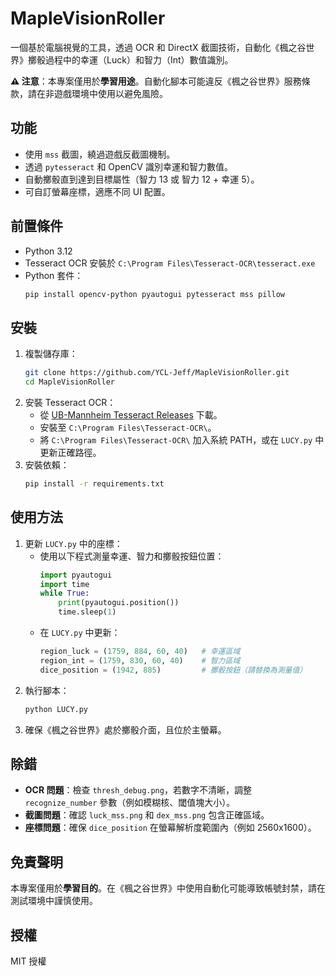 # MapleVisionRoller

一個基於電腦視覺的工具，透過 OCR 和 DirectX 截圖技術，自動化《楓之谷世界》擲骰過程中的幸運（Luck）和智力（Int）數值識別。

**⚠️ 注意**：本專案僅用於**學習用途**。自動化腳本可能違反《楓之谷世界》服務條款，請在非遊戲環境中使用以避免風險。

## 功能
- 使用 `mss` 截圖，繞過遊戲反截圖機制。
- 透過 `pytesseract` 和 OpenCV 識別幸運和智力數值。
- 自動擲骰直到達到目標屬性（智力 13 或 智力 12 + 幸運 5）。
- 可自訂螢幕座標，適應不同 UI 配置。

## 前置條件
- Python 3.12
- Tesseract OCR 安裝於 `C:\Program Files\Tesseract-OCR\tesseract.exe`
- Python 套件：
  ```bash
  pip install opencv-python pyautogui pytesseract mss pillow
  ```

## 安裝
1. 複製儲存庫：
   ```bash
   git clone https://github.com/YCL-Jeff/MapleVisionRoller.git
   cd MapleVisionRoller
   ```
2. 安裝 Tesseract OCR：
   - 從 [UB-Mannheim Tesseract Releases](https://github.com/UB-Mannheim/tesseract/wiki) 下載。
   - 安裝至 `C:\Program Files\Tesseract-OCR\`。
   - 將 `C:\Program Files\Tesseract-OCR\` 加入系統 PATH，或在 `LUCY.py` 中更新正確路徑。
3. 安裝依賴：
   ```bash
   pip install -r requirements.txt
   ```

## 使用方法
1. 更新 `LUCY.py` 中的座標：
   - 使用以下程式測量幸運、智力和擲骰按鈕位置：
     ```python
     import pyautogui
     import time
     while True:
         print(pyautogui.position())
         time.sleep(1)
     ```
   - 在 `LUCY.py` 中更新：
     ```python
     region_luck = (1759, 884, 60, 40)   # 幸運區域
     region_int = (1759, 830, 60, 40)    # 智力區域
     dice_position = (1942, 885)         # 擲骰按鈕（請替換為測量值）
     ```
2. 執行腳本：
   ```bash
   python LUCY.py
   ```
3. 確保《楓之谷世界》處於擲骰介面，且位於主螢幕。

## 除錯
- **OCR 問題**：檢查 `thresh_debug.png`，若數字不清晰，調整 `recognize_number` 參數（例如模糊核、閾值塊大小）。
- **截圖問題**：確認 `luck_mss.png` 和 `dex_mss.png` 包含正確區域。
- **座標問題**：確保 `dice_position` 在螢幕解析度範圍內（例如 2560x1600）。

## 免責聲明
本專案僅用於**學習目的**。在《楓之谷世界》中使用自動化可能導致帳號封禁，請在測試環境中謹慎使用。

## 授權
MIT 授權
